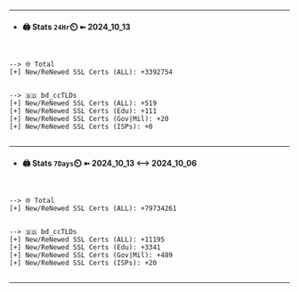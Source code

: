 

---
- #### 🖨️ **Stats** `24Hr`⏲️ ➼ 2024_10_13
```console


--> 🌐 Total
[+] New/ReNewed SSL Certs (ALL): +3392754


--> 🇧🇩 bd_ccTLDs
[+] New/ReNewed SSL Certs (ALL): +519
[+] New/ReNewed SSL Certs (Edu): +111
[+] New/ReNewed SSL Certs (Gov|Mil): +20
[+] New/ReNewed SSL Certs (ISPs): +0


```

---
- #### 🖨️ **Stats** `7Days`⏲️ ➼ 2024_10_13 <--> 2024_10_06
```console


--> 🌐 Total
[+] New/ReNewed SSL Certs (ALL): +79734261


--> 🇧🇩 bd_ccTLDs
[+] New/ReNewed SSL Certs (ALL): +11195
[+] New/ReNewed SSL Certs (Edu): +3341
[+] New/ReNewed SSL Certs (Gov|Mil): +489
[+] New/ReNewed SSL Certs (ISPs): +20


```

---

